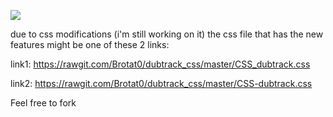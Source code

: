 ![](http://i.imgur.com/KrLopwK.png)

due to css modifications (i'm still working on it) the css file that has the new features might be one of these 2 links:

link1: https://rawgit.com/Brotat0/dubtrack_css/master/CSS_dubtrack.css

link2: https://rawgit.com/Brotat0/dubtrack_css/master/CSS-dubtrack.css



Feel free to fork
